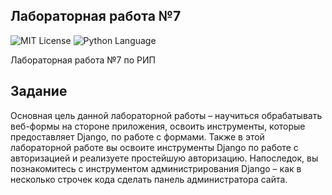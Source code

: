 ## Лабораторная работа №7
<img src="http://img.shields.io/badge/license-MIT-brightgreen.svg" alt="MIT License"> <img src="https://img.shields.io/badge/language-Python-green.svg" alt="Python Language">

Лабораторная работа №7 по РИП

## Задание

Основная цель данной лабораторной работы – научиться обрабатывать веб-формы на стороне приложения, освоить инструменты, которые предоставляет Django, по работе с формами. Также в этой лабораторной работе вы освоите инструменты Django по работе с авторизацией и реализуете простейшую авторизацию. Напоследок, вы познакомитесь с инструментом администрирования Django – как в несколько строчек кода сделать панель администратора сайта.
